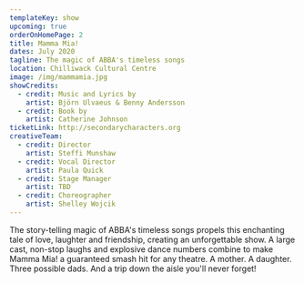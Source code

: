 ```yaml
---
templateKey: show
upcoming: true
orderOnHomePage: 2
title: Mamma Mia!
dates: July 2020
tagline: The magic of ABBA's timeless songs
location: Chilliwack Cultural Centre
image: /img/mammamia.jpg
showCredits:
  - credit: Music and Lyrics by
    artist: Björn Ulvaeus & Benny Andersson
  - credit: Book by
    artist: Catherine Johnson
ticketLink: http://secondarycharacters.org
creativeTeam:
  - credit: Director
    artist: Steffi Munshaw
  - credit: Vocal Director
    artist: Paula Quick
  - credit: Stage Manager
    artist: TBD
  - credit: Choreographer
    artist: Shelley Wojcik
---
```


The story-telling magic of ABBA's timeless songs propels this enchanting tale of love, laughter and friendship, creating an unforgettable show. A large cast, non-stop laughs and explosive dance numbers combine to make Mamma Mia! a guaranteed smash hit for any theatre. A mother. A daughter. Three possible dads. And a trip down the aisle you'll never forget!
